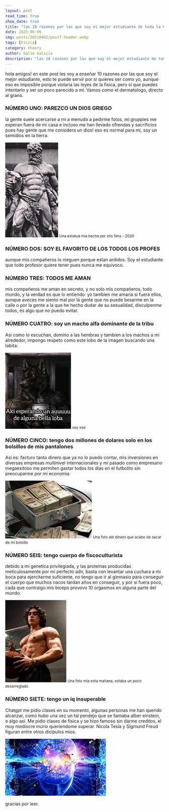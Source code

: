 ```yaml
---
layout: post
read_time: true
show_date: true
title: "las 10 razones por las que soy el mejor estudiante de toda la UNAQ"
date: 2025-06-06
img: posts/20210402/post7-header.webp
tags: [Física]
category: theory
author: Galim Galicia
description: "las 10 razones por las que soy el mejor estudiante de toda la UNAQ"
---
```

hola amigos! en este post les voy a enseñar 10 razones por las que soy el mejor estudiante, esto te puede servir por si quieres ser como yo, aunque eso es imposible porque violaria las leyes de la fisica, pero sí que puedes intentarlo y ser un poco parecido a mí. Vamos como el dermatologo, directo al grano.




<h3>NÚMERO UNO: PAREZCO UN DIOS GRIEGO</h3>

la gente suele acercarse a mi a menudo a pedirme fotos, mi gruppies me esperan fuera de mi casa e incluso me han llevado ofrendas y sacrificios pues hay gente que me considera un dios! eso es normal para mi, soy un semidios en la tierra.

![The Analytical Engine](./assets/img/posts/20250709/diosgriegoquecabron.jpg)
<small>Una estatua mia hecha por mis fans - 2020</small>

<h3>NÚMERO DOS: SOY EL FAVORITO DE LOS TODOS LOS PROFES</h3>
aunque mis compañeros lo nieguen porque estan ardidos. Soy el estudiante que todo profesor quiere tener pues nunca me equivoco.


<h3>NÚMERO TRES: TODOS ME AMAN</h3>
mis compañeros me aman en secreto, y no solo mis compañeros, todo mundo, y la verdad es que lo entiendo: yo tambien me amaria si fuera ellos, aunque aveces me siento mal por la gente que no puede besarme en la calle o por la gente a la que he hecho dudar de su sexualidad, disculpenme todos, es algo que no puedo evitar.


<h3>NÚMERO CUATRO: soy un macho alfa dominante  de la tribu</h3>
Así como lo escuchan, domino a las hembras y tambien a los machos a mi alrededor, impongo respeto como este lobo de la imagen buscando una lobita:


![The Analytical Engine](./assets/img/posts/20250709/lobo.jpg)
<small>soy ese</small>

<h3>NÚMERO CINCO: tengo dos millones de dolares solo en los bolsillos de mis pantalones</h3>
Así es: facturo tanto dinero que ya no lo puedo contar, mis inversiones en diversas empresas multinivel internacionales y mi pasado como empresario megaexitoso me permiten gastar todos los dias en el futbolito sin preocuparme por mi economia.

![The Analytical Engine](./assets/img/posts/20250709/dinero.jpg)
<small>Una foto del dinero que acabo de sacar de mi bolsillo</small>

<h3>NÚMERO SEIS: tengo cuerpo de fiscoculturista</h3>
debido a mi genetica privilegiada, y las proteinas producidas meticulosamente por mi perfecto adn, basta con levantar una cuchara a mi boca para ejercitarme suficiente, no tengo que ir al gimnasio para conseguir el cuerpo que muchos nacos tardan años en conseguir, y por si fuera poco, cada que contraigo mis biceps provovo 10 orgasmos en alguna parte del mundo.


![yo esta mañana](./assets/img/posts/20250709\yo.jpg)
<small>Una foto mia esta mañana, estaba un poco desarreglado.</small>



<h3>NÚMERO SIETE: tengo un iq insuperable</h3>
Chatgpt me pidio clases en su momento, algunas personas me han querido alcanzar, como hubo una vez un tal pendejo que se llamaba alber einstein, o algo así. Me pidio clases de física y se hizo famoso sin darme creditos, el muy mediocre murio queriendome superar. Nicola Tesla y Sigmund Freud figuran entre otros dicipulos mios.

![yotmbn](./assets/img/posts/20250709\yowee.jpg)
<small></small>

gracias por leer.




